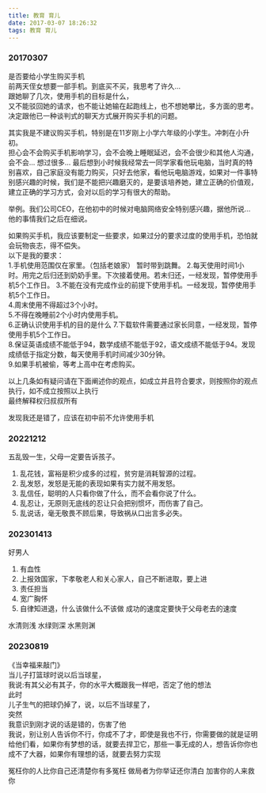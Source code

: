 ```yaml
---
title: 教育 育儿
date: 2017-03-07 18:26:32
tags: 教育 育儿
---
```


### 20170307 

是否要给小学生购买手机  
前两天侄女想要一部手机。到底买不买，我思考了许久...  
跟她聊了几次，使用手机的目标是什么，  
又不能驳回她的请求，也不能让她输在起跑线上，也不想她攀比，多方面的思考。决定跟他已一种谈判式的聊天方式展开购买手机的问题。  

其实我是不建议购买手机，特别是在11岁刚上小学六年级的小学生。冲刺在小升初。  
担心会不会购买手机影响学习，会不会晚上睡眠延迟，会不会很少和其他人沟通，会不会... 想过很多... 最后想到小时候我经常去一同学家看他玩电脑，当时真的特别喜欢，自己家庭没有能力购买，只好去他家，看他玩电脑游戏，如果对一件事特别感兴趣的时候，我们是不能把兴趣磨灭的，是要该培养她，建立正确的价值观，建立正确的学习方式，会对以后的学习有很大的帮助。  

举例。我们公司CEO，在他初中的时候对电脑网络安全特别感兴趣，据他所说...
他的事情我们之后在细说。

如果购买手机，我应该要制定一些要求，如果过分的要求过度的使用手机，恐怕就会玩物丧志，得不偿失。  
以下是我的要求：  
1.手机使用范围仅在家里。（包括老娘家） 暂时带到跳舞。
2.每天使用时间1小时。用完之后归还到奶奶手里。下次接着使用。若未归还，一经发现，暂停使用手机5个工作日。
3.不能在没有完成作业的前提下使用手机。一经发现，暂停使用手机5个工作日。  
4.周末使用不得超过3个小时。  
5.不得在晚睡前2个小时内使用手机。  
6.正确认识使用手机的目的是什么
7.下载软件需要通过家长同意，一经发现，暂停使用手机5个工作日。  
8.保证英语成绩不能低于94，数学成绩不能低于92，语文成绩不能低于94。发现成绩低于指定分数，每天使用手机时间减少30分钟。  
9.如果手机被偷，等考上高中在考虑购买。

以上几条如有疑问请在下面阐述你的观点，如成立并且符合要求，则按照你的观点执行，如不成立按照以上执行  
最终解释权归叔叔所有

发现我还是错了，应该在初中前不允许使用手机


### 20221212

五乱毁一生，父母一定要告诉孩子。   
1. 乱花钱，富裕是积少成多的过程，贫穷是消耗智源的过程。  
2. 乱发怒，发怒是无能的表现如果有实力就不用发怒。
3. 乱信任，聪明的人只看你做了什么，而不会看你说了什么。
4. 乱忍让，无原则无底线的忍让只会把别惯坏，而伤害了自己。
5. 乱说话，毫无敬畏不顾后果，导致祸从口出言多必失。

### 202301413

好男人
1. 有血性
2. 上报效国家，下孝敬老人和关心家人，自己不断进取，要上进
3. 责任担当
4. 宽广胸怀
5. 自律知进退，什么该做什么不该做
成功的速度定要快于父母老去的速度


水清则浅 水绿则深 水黑则渊

### 20230819

《当幸福来敲门》  
当儿子打篮球时说以后当球星，   
我说:有其父必有其子，你的水平大概跟我一样吧，否定了他的想法  
此时  
儿子生气的把球仍掉了，说，以后不当球星了，  
突然  
我意识到刚才说的话是错的，伤害了他  
我说，别让别人告诉你不行，你成不了才，即使是我也不行，你需要做的就是证明给他们看，如果你有梦想的话，就要去捍卫它，那些一事无成的人，想告诉你你也成不了大器，如果你有理想的话，就要去努力实现

冤枉你的人比你自己还清楚你有多冤枉
做局者为你举证还你清白
加害你的人来救你